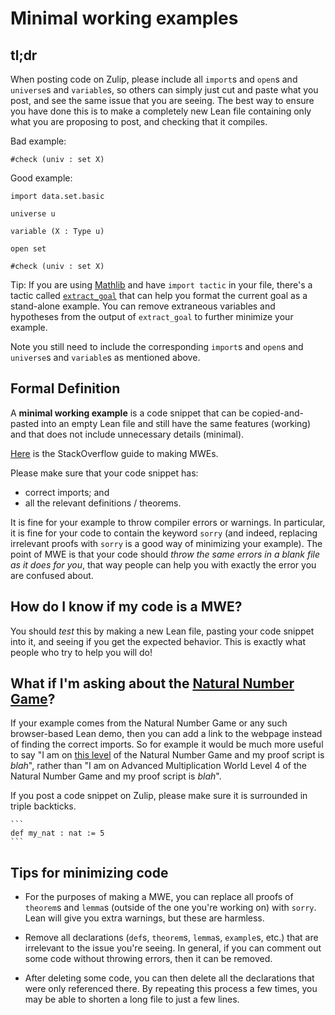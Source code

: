 # Minimal working examples

## tl;dr

When posting code on Zulip, please include all `import`s and `open`s and `universe`s and `variable`s, so others can simply just cut and paste what you post, and see the same issue that you are seeing. The best way to ensure you have done this is to make a completely new Lean file containing only what you are proposing to post, and checking that it compiles.

Bad example:

```lean
#check (univ : set X)
```

Good example:

```lean
import data.set.basic

universe u

variable (X : Type u)

open set

#check (univ : set X)
```

Tip: If you are using [Mathlib](https://github.com/leanprover-community/mathlib) and have `import tactic` in your file, there's a tactic called [`extract_goal`](https://leanprover-community.github.io/mathlib_docs/tactics.html#extract_goal) that can help you format the current goal as a stand-alone example. You can remove extraneous variables and hypotheses from the output of `extract_goal` to further minimize your example.

Note you still need to include the corresponding `import`s and `open`s and `universe`s and `variable`s as mentioned above.

## Formal Definition

A **minimal working example** is a code snippet that can be copied-and-pasted into an empty Lean file and still have the same features (working) and that does not include unnecessary details (minimal).

[Here](https://stackoverflow.com/help/minimal-reproducible-example) is the StackOverflow guide to making MWEs.

Please make sure that your code snippet has:

- correct imports; and
- all the relevant definitions / theorems.

It is fine for your example to throw compiler errors or warnings. In particular, it is fine for your code to contain the keyword `sorry` (and indeed, replacing irrelevant proofs with `sorry` is a good way of minimizing your example). The point of MWE is that your code should *throw the same errors in a blank file as it does for you*, that way people can help you with exactly the error you are confused about.

## How do I know if my code is a MWE?

You should *test* this by making a new Lean file, pasting your code snippet into it, and seeing if you get the expected behavior. This is exactly what people who try to help you will do!

## What if I'm asking about the [Natural Number Game](https://wwwf.imperial.ac.uk/~buzzard/xena/natural_number_game/)?

If your example comes from the Natural Number Game or any such browser-based Lean demo, then you can add a link to the webpage instead of finding the correct imports. So for example it would be much more useful to say "I am on [this level](https://wwwf.imperial.ac.uk/~buzzard/xena/natural_number_game/?world=9&level=4) of the Natural Number Game and my proof script is _blah_", rather than "I am on Advanced Multiplication World Level 4 of the Natural Number Game and my proof script is _blah_".

If you post a code snippet on Zulip, please make sure it is surrounded in triple backticks.

````text
```
def my_nat : nat := 5
```
````

## Tips for minimizing code

- For the purposes of making a MWE, you can replace all proofs of `theorem`s and `lemma`s (outside of the one you're working on) with `sorry`. Lean will give you extra warnings, but these are harmless.

- Remove all declarations (`def`s, `theorem`s, `lemma`s, `example`s, etc.) that are irrelevant to the issue you're seeing. In general, if you can comment out some code without throwing errors, then it can be removed.

- After deleting some code, you can then delete all the declarations that were only referenced there. By repeating this process a few times, you may be able to shorten a long file to just a few lines.
